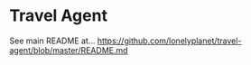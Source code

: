 # Travel Agent

See main README at... https://github.com/lonelyplanet/travel-agent/blob/master/README.md
